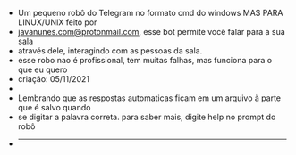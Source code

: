  * Um pequeno robô do Telegram no formato cmd do windows MAS PARA LINUX/UNIX feito por
 * javanunes.com@protonmail.com, esse bot permite você falar para a sua sala
 * através dele, interagindo com as pessoas da sala.
 * esse robo nao é profissional, tem muitas falhas, mas funciona para o que eu quero
 * criação: 05/11/2021 
 * 
 * Lembrando que as respostas automaticas ficam em um arquivo à parte que é salvo quando
 * se digitar a palavra correta. para saber mais, digite help no prompt do robô
 * -------
